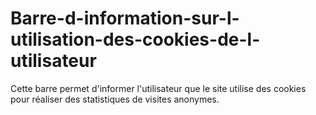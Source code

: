 Barre-d-information-sur-l-utilisation-des-cookies-de-l-utilisateur
==================================================================

Cette barre permet d'informer l'utilisateur que le site utilise des cookies pour réaliser des statistiques de visites anonymes.
